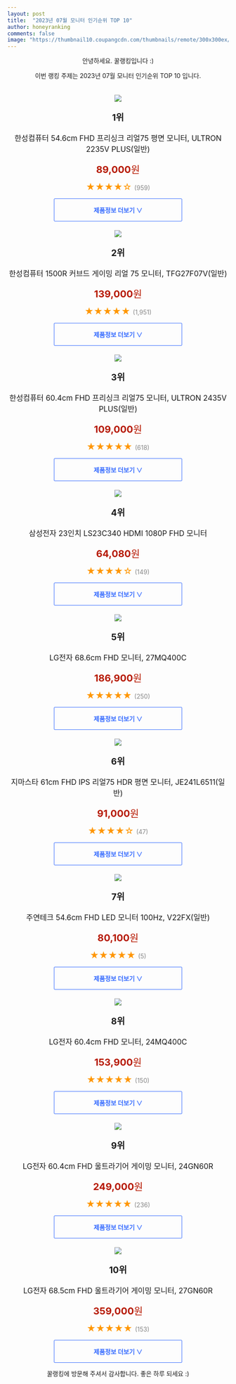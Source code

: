 ```yaml
---
layout: post
title:  "2023년 07월 모니터 인기순위 TOP 10"
author: honeyranking
comments: false
image: "https://thumbnail10.coupangcdn.com/thumbnails/remote/300x300ex/image/retail/images/384796700833890-c857f298-36e0-4136-9b25-d647daa0998b.jpg"
---
```

<p style="text-align: center;">안녕하세요. 꿀랭킹입니다 :)</p>
<p style="text-align: center;">이번 랭킹 주제는 2023년 07월 모니터 인기순위 TOP 10 입니다.</p><center><img src="https://thumbnail10.coupangcdn.com/thumbnails/remote/300x300ex/image/retail/images/384796700833890-c857f298-36e0-4136-9b25-d647daa0998b.jpg" style="margin-top:20px" /></center><p style="text-align: center; font-size: 20px"><b>1위</b></p><p style="text-align: center; font-size: 17px">한성컴퓨터 54.6cm FHD 프리싱크 리얼75 평면 모니터, ULTRON 2235V PLUS(일반)</p><p style="text-align: center;"><span style="color: #b61800; font-size: 22px;"><b>89,000</b>원</span></p><p style="text-align: center;"><span style="color: #ff9600; font-size: 20px;">★★★★☆ </span><span style="color: #878787;">(959)</span></p><center><a href="https://link.coupang.com/a/4gQ0b"><div style="font-size: 14px; display: inline-block; padding: 15px 90px; color: #346aff; border-radius: 2px; border: 1px solid #346aff; cursor: pointer;"><b>제품정보 더보기 &or;</b></div></a></center><center><img src="https://thumbnail7.coupangcdn.com/thumbnails/remote/300x300ex/image/retail/images/717379463879176-acf1094e-34e1-470f-ab39-0cd7065d61c0.jpg" style="margin-top:20px" /></center><p style="text-align: center; font-size: 20px"><b>2위</b></p><p style="text-align: center; font-size: 17px">한성컴퓨터 1500R 커브드 게이밍 리얼 75 모니터, TFG27F07V(일반)</p><p style="text-align: center;"><span style="color: #b61800; font-size: 22px;"><b>139,000</b>원</span></p><p style="text-align: center;"><span style="color: #ff9600; font-size: 20px;">★★★★★ </span><span style="color: #878787;">(1,951)</span></p><center><a href="https://link.coupang.com/a/4gQ0d"><div style="font-size: 14px; display: inline-block; padding: 15px 90px; color: #346aff; border-radius: 2px; border: 1px solid #346aff; cursor: pointer;"><b>제품정보 더보기 &or;</b></div></a></center><center><img src="https://thumbnail9.coupangcdn.com/thumbnails/remote/300x300ex/image/retail/images/788594425730368-cec4e097-1cc3-4be2-b0ec-6915a28a6b0a.jpg" style="margin-top:20px" /></center><p style="text-align: center; font-size: 20px"><b>3위</b></p><p style="text-align: center; font-size: 17px">한성컴퓨터 60.4cm FHD 프리싱크 리얼75 모니터, ULTRON 2435V PLUS(일반)</p><p style="text-align: center;"><span style="color: #b61800; font-size: 22px;"><b>109,000</b>원</span></p><p style="text-align: center;"><span style="color: #ff9600; font-size: 20px;">★★★★★ </span><span style="color: #878787;">(618)</span></p><center><a href="https://link.coupang.com/a/4gQ0f"><div style="font-size: 14px; display: inline-block; padding: 15px 90px; color: #346aff; border-radius: 2px; border: 1px solid #346aff; cursor: pointer;"><b>제품정보 더보기 &or;</b></div></a></center><center><img src="https://thumbnail10.coupangcdn.com/thumbnails/remote/300x300ex/image/vendor_inventory/422b/f297092141ae3d362d4c93411a12464540eed1583c00dd1b04c84faf8b99.jpg" style="margin-top:20px" /></center><p style="text-align: center; font-size: 20px"><b>4위</b></p><p style="text-align: center; font-size: 17px">삼성전자 23인치 LS23C340 HDMI 1080P FHD 모니터</p><p style="text-align: center;"><span style="color: #b61800; font-size: 22px;"><b>64,080</b>원</span></p><p style="text-align: center;"><span style="color: #ff9600; font-size: 20px;">★★★★☆ </span><span style="color: #878787;">(149)</span></p><center><a href="https://link.coupang.com/a/4gQ0g"><div style="font-size: 14px; display: inline-block; padding: 15px 90px; color: #346aff; border-radius: 2px; border: 1px solid #346aff; cursor: pointer;"><b>제품정보 더보기 &or;</b></div></a></center><center><img src="https://thumbnail7.coupangcdn.com/thumbnails/remote/300x300ex/image/retail/images/4013224759332494-94056b6f-a12f-4709-adb5-df6bd2577583.jpg" style="margin-top:20px" /></center><p style="text-align: center; font-size: 20px"><b>5위</b></p><p style="text-align: center; font-size: 17px">LG전자 68.6cm FHD 모니터, 27MQ400C</p><p style="text-align: center;"><span style="color: #b61800; font-size: 22px;"><b>186,900</b>원</span></p><p style="text-align: center;"><span style="color: #ff9600; font-size: 20px;">★★★★★ </span><span style="color: #878787;">(250)</span></p><center><a href="https://link.coupang.com/a/4gQ0h"><div style="font-size: 14px; display: inline-block; padding: 15px 90px; color: #346aff; border-radius: 2px; border: 1px solid #346aff; cursor: pointer;"><b>제품정보 더보기 &or;</b></div></a></center><center><img src="https://thumbnail10.coupangcdn.com/thumbnails/remote/300x300ex/image/rs_quotation_api/aftzqo80/253aa411730445cda0cc2d7aef7241a5.jpg" style="margin-top:20px" /></center><p style="text-align: center; font-size: 20px"><b>6위</b></p><p style="text-align: center; font-size: 17px">지마스타 61cm FHD IPS 리얼75 HDR 평면 모니터, JE241L6511(일반)</p><p style="text-align: center;"><span style="color: #b61800; font-size: 22px;"><b>91,000</b>원</span></p><p style="text-align: center;"><span style="color: #ff9600; font-size: 20px;">★★★★☆ </span><span style="color: #878787;">(47)</span></p><center><a href="https://link.coupang.com/a/4gQ0i"><div style="font-size: 14px; display: inline-block; padding: 15px 90px; color: #346aff; border-radius: 2px; border: 1px solid #346aff; cursor: pointer;"><b>제품정보 더보기 &or;</b></div></a></center><center><img src="https://thumbnail6.coupangcdn.com/thumbnails/remote/300x300ex/image/retail/images/2023/06/19/11/3/d3445a95-f487-4f8a-8acc-cbdea7941986.jpg" style="margin-top:20px" /></center><p style="text-align: center; font-size: 20px"><b>7위</b></p><p style="text-align: center; font-size: 17px">주연테크 54.6cm FHD LED 모니터 100Hz, V22FX(일반)</p><p style="text-align: center;"><span style="color: #b61800; font-size: 22px;"><b>80,100</b>원</span></p><p style="text-align: center;"><span style="color: #ff9600; font-size: 20px;">★★★★★ </span><span style="color: #878787;">(5)</span></p><center><a href="https://link.coupang.com/a/4gQ0j"><div style="font-size: 14px; display: inline-block; padding: 15px 90px; color: #346aff; border-radius: 2px; border: 1px solid #346aff; cursor: pointer;"><b>제품정보 더보기 &or;</b></div></a></center><center><img src="https://thumbnail7.coupangcdn.com/thumbnails/remote/300x300ex/image/retail/images/4013224391974847-a278c950-c718-4a62-a546-393b400d7194.jpg" style="margin-top:20px" /></center><p style="text-align: center; font-size: 20px"><b>8위</b></p><p style="text-align: center; font-size: 17px">LG전자 60.4cm FHD 모니터, 24MQ400C</p><p style="text-align: center;"><span style="color: #b61800; font-size: 22px;"><b>153,900</b>원</span></p><p style="text-align: center;"><span style="color: #ff9600; font-size: 20px;">★★★★★ </span><span style="color: #878787;">(150)</span></p><center><a href="https://link.coupang.com/a/4gQ0k"><div style="font-size: 14px; display: inline-block; padding: 15px 90px; color: #346aff; border-radius: 2px; border: 1px solid #346aff; cursor: pointer;"><b>제품정보 더보기 &or;</b></div></a></center><center><img src="https://thumbnail6.coupangcdn.com/thumbnails/remote/300x300ex/image/retail/images/4013224247755802-7cc66c75-04d3-4d21-9d17-e510633d0f42.jpg" style="margin-top:20px" /></center><p style="text-align: center; font-size: 20px"><b>9위</b></p><p style="text-align: center; font-size: 17px">LG전자 60.4cm FHD 울트라기어 게이밍 모니터, 24GN60R</p><p style="text-align: center;"><span style="color: #b61800; font-size: 22px;"><b>249,000</b>원</span></p><p style="text-align: center;"><span style="color: #ff9600; font-size: 20px;">★★★★★ </span><span style="color: #878787;">(236)</span></p><center><a href="https://link.coupang.com/a/4gQ0l"><div style="font-size: 14px; display: inline-block; padding: 15px 90px; color: #346aff; border-radius: 2px; border: 1px solid #346aff; cursor: pointer;"><b>제품정보 더보기 &or;</b></div></a></center><center><img src="https://thumbnail10.coupangcdn.com/thumbnails/remote/300x300ex/image/retail/images/4013224523140600-c371a498-a130-429c-ab3c-b5c59ccdc93d.jpg" style="margin-top:20px" /></center><p style="text-align: center; font-size: 20px"><b>10위</b></p><p style="text-align: center; font-size: 17px">LG전자 68.5cm FHD 울트라기어 게이밍 모니터, 27GN60R</p><p style="text-align: center;"><span style="color: #b61800; font-size: 22px;"><b>359,000</b>원</span></p><p style="text-align: center;"><span style="color: #ff9600; font-size: 20px;">★★★★★ </span><span style="color: #878787;">(153)</span></p><center><a href="https://link.coupang.com/a/4gQ0m"><div style="font-size: 14px; display: inline-block; padding: 15px 90px; color: #346aff; border-radius: 2px; border: 1px solid #346aff; cursor: pointer;"><b>제품정보 더보기 &or;</b></div></a></center><p style="text-align: center;">꿀랭킹에 방문해 주셔서 감사합니다. 좋은 하루 되세요 :)</p>